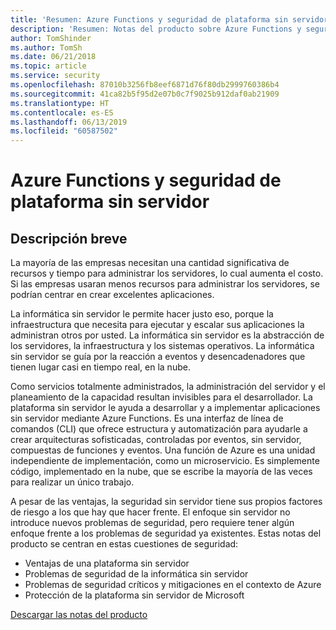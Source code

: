 ```yaml
---
title: 'Resumen: Azure Functions y seguridad de plataforma sin servidor'
description: 'Resumen: Notas del producto sobre Azure Functions y seguridad de plataforma sin servidor'
author: TomShinder
ms.author: TomSh
ms.date: 06/21/2018
ms.topic: article
ms.service: security
ms.openlocfilehash: 87010b3256fb8eef6871d76f80db2999760386b4
ms.sourcegitcommit: 41ca82b5f95d2e07b0c7f9025b912daf0ab21909
ms.translationtype: HT
ms.contentlocale: es-ES
ms.lasthandoff: 06/13/2019
ms.locfileid: "60587502"
---
```

# <a name="azure-functions-and-serverless-platform-security"></a>Azure Functions y seguridad de plataforma sin servidor
## <a name="abstract"></a>Descripción breve
La mayoría de las empresas necesitan una cantidad significativa de recursos y tiempo para administrar los servidores, lo cual aumenta el costo. Si las empresas usaran menos recursos para administrar los servidores, se podrían centrar en crear excelentes aplicaciones.  

La informática sin servidor le permite hacer justo eso, porque la infraestructura que necesita para ejecutar y escalar sus aplicaciones la administran otros por usted. La informática sin servidor es la abstracción de los servidores, la infraestructura y los sistemas operativos. La informática sin servidor se guía por la reacción a eventos y desencadenadores que tienen lugar casi en tiempo real, en la nube. 

Como servicios totalmente administrados, la administración del servidor y el planeamiento de la capacidad resultan invisibles para el desarrollador. La plataforma sin servidor le ayuda a desarrollar y a implementar aplicaciones sin servidor mediante Azure Functions. Es una interfaz de línea de comandos (CLI) que ofrece estructura y automatización para ayudarle a crear arquitecturas sofisticadas, controladas por eventos, sin servidor, compuestas de funciones y eventos. Una función de Azure es una unidad independiente de implementación, como un microservicio. Es simplemente código, implementado en la nube, que se escribe la mayoría de las veces para realizar un único trabajo.

A pesar de las ventajas, la seguridad sin servidor tiene sus propios factores de riesgo a los que hay que hacer frente. El enfoque sin servidor no introduce nuevos problemas de seguridad, pero requiere tener algún enfoque frente a los problemas de seguridad ya existentes. Estas notas del producto se centran en estas cuestiones de seguridad: 
* Ventajas de una plataforma sin servidor
* Problemas de seguridad de la informática sin servidor
* Problemas de seguridad críticos y mitigaciones en el contexto de Azure
* Protección de la plataforma sin servidor de Microsoft

[Descargar las notas del producto](https://azure.microsoft.com/mediahandler/files/resourcefiles/azure-functions-serverless-platform-security/Microsoft%20Serverless%20Platform.pdf)

